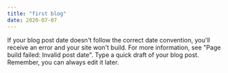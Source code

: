 ```yaml
---
title: "first blog"
date: 2020-07-07
---
```


If your blog post date doesn't follow the correct date convention, you'll receive an error and your site won't build. 
For more information, see "Page build failed: Invalid post date".
Type a quick draft of your blog post. Remember, you can always edit it later.
